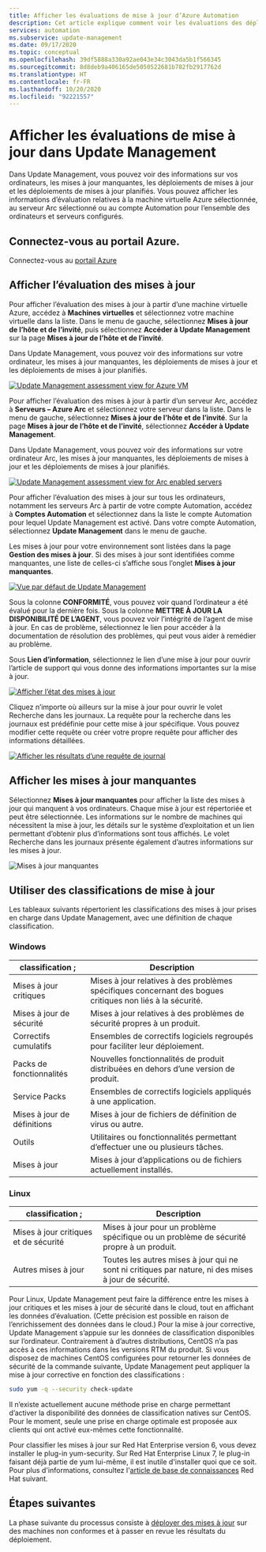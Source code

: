 ```yaml
---
title: Afficher les évaluations de mise à jour d’Azure Automation
description: Cet article explique comment voir les évaluations des déploiements d’Update Management.
services: automation
ms.subservice: update-management
ms.date: 09/17/2020
ms.topic: conceptual
ms.openlocfilehash: 39df5888a330a92ae043e34c3043da5b1f566345
ms.sourcegitcommit: 8d8deb9a406165de5050522681b782fb2917762d
ms.translationtype: HT
ms.contentlocale: fr-FR
ms.lasthandoff: 10/20/2020
ms.locfileid: "92221557"
---
```

# <a name="view-update-assessments-in-update-management"></a>Afficher les évaluations de mise à jour dans Update Management

Dans Update Management, vous pouvez voir des informations sur vos ordinateurs, les mises à jour manquantes, les déploiements de mises à jour et les déploiements de mises à jour planifiés. Vous pouvez afficher les informations d’évaluation relatives à la machine virtuelle Azure sélectionnée, au serveur Arc sélectionné ou au compte Automation pour l’ensemble des ordinateurs et serveurs configurés.

## <a name="sign-in-to-the-azure-portal"></a>Connectez-vous au portail Azure.

Connectez-vous au [portail Azure](https://portal.azure.com)

## <a name="view-update-assessment"></a>Afficher l’évaluation des mises à jour

Pour afficher l’évaluation des mises à jour à partir d’une machine virtuelle Azure, accédez à **Machines virtuelles** et sélectionnez votre machine virtuelle dans la liste. Dans le menu de gauche, sélectionnez **Mises à jour de l’hôte et de l’invité**, puis sélectionnez **Accéder à Update Management** sur la page **Mises à jour de l’hôte et de l’invité**.

Dans Update Management, vous pouvez voir des informations sur votre ordinateur, les mises à jour manquantes, les déploiements de mises à jour et les déploiements de mises à jour planifiés.

[ ![Update Management assessment view for Azure VM](./media/view-update-assessments/update-assessment-azure-vm.png)](./media/view-update-assessments/update-assessment-azure-vm-expanded.png#lightbox)

Pour afficher l’évaluation des mises à jour à partir d’un serveur Arc, accédez à **Serveurs – Azure Arc** et sélectionnez votre serveur dans la liste. Dans le menu de gauche, sélectionnez **Mises à jour de l’hôte et de l’invité**. Sur la page **Mises à jour de l’hôte et de l’invité**, sélectionnez **Accéder à Update Management**.

Dans Update Management, vous pouvez voir des informations sur votre ordinateur Arc, les mises à jour manquantes, les déploiements de mises à jour et les déploiements de mises à jour planifiés.

[ ![Update Management assessment view for Arc enabled servers](./media/view-update-assessments/update-assessment-arc-server.png)](./media/view-update-assessments/update-assessment-arc-server-expanded.png#lightbox)

Pour afficher l’évaluation des mises à jour sur tous les ordinateurs, notamment les serveurs Arc à partir de votre compte Automation, accédez à **Comptes Automation** et sélectionnez dans la liste le compte Automation pour lequel Update Management est activé. Dans votre compte Automation, sélectionnez **Update Management** dans le menu de gauche.

Les mises à jour pour votre environnement sont listées dans la page **Gestion des mises à jour**. Si des mises à jour sont identifiées comme manquantes, une liste de celles-ci s’affiche sous l’onglet **Mises à jour manquantes**.

[ ![Vue par défaut de Update Management](./media/overview/update-management-view.png)](./media/overview/update-management-view-expanded.png#lightbox)

Sous la colonne **CONFORMITÉ**, vous pouvez voir quand l’ordinateur a été évalué pour la dernière fois. Sous la colonne **METTRE À JOUR LA DISPONIBILITÉ DE L’AGENT**, vous pouvez voir l’intégrité de l’agent de mise à jour. En cas de problème, sélectionnez le lien pour accéder à la documentation de résolution des problèmes, qui peut vous aider à remédier au problème.

Sous **Lien d’information**, sélectionnez le lien d’une mise à jour pour ouvrir l’article de support qui vous donne des informations importantes sur la mise à jour.

[ ![Afficher l’état des mises à jour](./media/view-update-assessments/missing-updates.png)](./media/view-update-assessments/missing-updates-expanded.png#lightbox)

Cliquez n’importe où ailleurs sur la mise à jour pour ouvrir le volet Recherche dans les journaux. La requête pour la recherche dans les journaux est prédéfinie pour cette mise à jour spécifique. Vous pouvez modifier cette requête ou créer votre propre requête pour afficher des informations détaillées.

[ ![Afficher les résultats d’une requête de journal](./media/view-update-assessments/logsearch-results.png)](./media/view-update-assessments/logsearch-results-expanded.png#lightbox)

## <a name="view-missing-updates"></a>Afficher les mises à jour manquantes

Sélectionnez **Mises à jour manquantes** pour afficher la liste des mises à jour qui manquent à vos ordinateurs. Chaque mise à jour est répertoriée et peut être sélectionnée. Les informations sur le nombre de machines qui nécessitent la mise à jour, les détails sur le système d’exploitation et un lien permettant d’obtenir plus d’informations sont tous affichés. Le volet Recherche dans les journaux présente également d’autres informations sur les mises à jour.

![Mises à jour manquantes](./media/view-update-assessments/automation-view-update-assessments-missing-updates.png)

## <a name="work-with-update-classifications"></a>Utiliser des classifications de mise à jour

Les tableaux suivants répertorient les classifications des mises à jour prises en charge dans Update Management, avec une définition de chaque classification.

### <a name="windows"></a>Windows

|classification ;  |Description  |
|---------|---------|
|Mises à jour critiques     | Mises à jour relatives à des problèmes spécifiques concernant des bogues critiques non liés à la sécurité.        |
|Mises à jour de sécurité     | Mises à jour relatives à des problèmes de sécurité propres à un produit.        |
|Correctifs cumulatifs     | Ensembles de correctifs logiciels regroupés pour faciliter leur déploiement.        |
|Packs de fonctionnalités     | Nouvelles fonctionnalités de produit distribuées en dehors d’une version de produit.        |
|Service Packs     | Ensembles de correctifs logiciels appliqués à une application.        |
|Mises à jour de définitions     | Mises à jour de fichiers de définition de virus ou autre.        |
|Outils     | Utilitaires ou fonctionnalités permettant d’effectuer une ou plusieurs tâches.        |
|Mises à jour     | Mises à jour d’applications ou de fichiers actuellement installés.        |

### <a name="linux"></a>Linux

|classification ;  |Description  |
|---------|---------|
|Mises à jour critiques et de sécurité     | Mises à jour pour un problème spécifique ou un problème de sécurité propre à un produit.         |
|Autres mises à jour     | Toutes les autres mises à jour qui ne sont ni critiques par nature, ni des mises à jour de sécurité.        |

Pour Linux, Update Management peut faire la différence entre les mises à jour critiques et les mises à jour de sécurité dans le cloud, tout en affichant les données d’évaluation. (Cette précision est possible en raison de l’enrichissement des données dans le cloud.) Pour la mise à jour corrective, Update Management s’appuie sur les données de classification disponibles sur l’ordinateur. Contrairement à d’autres distributions, CentOS n’a pas accès à ces informations dans les versions RTM du produit. Si vous disposez de machines CentOS configurées pour retourner les données de sécurité de la commande suivante, Update Management peut appliquer la mise à jour corrective en fonction des classifications :

```bash
sudo yum -q --security check-update
```

Il n’existe actuellement aucune méthode prise en charge permettant d’activer la disponibilité des données de classification natives sur CentOS. Pour le moment, seule une prise en charge optimale est proposée aux clients qui ont activé eux-mêmes cette fonctionnalité.

Pour classifier les mises à jour sur Red Hat Enterprise version 6, vous devez installer le plug-in yum-security. Sur Red Hat Enterprise Linux 7, le plug-in faisant déjà partie de yum lui-même, il est inutile d'installer quoi que ce soit. Pour plus d'informations, consultez l'[article de base de connaissances](https://access.redhat.com/solutions/10021) Red Hat suivant.

## <a name="next-steps"></a>Étapes suivantes

La phase suivante du processus consiste à [déployer des mises à jour](deploy-updates.md) sur des machines non conformes et à passer en revue les résultats du déploiement.
